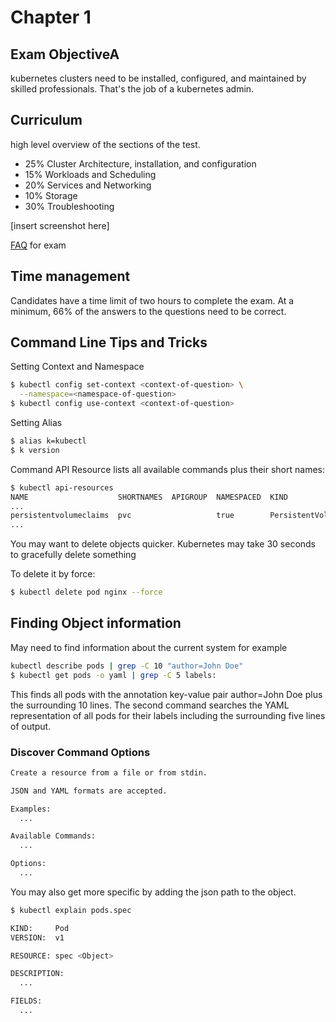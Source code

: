 # Chapter 1

## Exam ObjectiveA

kubernetes clusters need to be installed, configured, and maintained by skilled
professionals. That's the job of a kubernetes admin.

## Curriculum

high level overview of the sections of the test.

- 25% Cluster Architecture, installation, and configuration
- 15% Workloads and Scheduling
- 20% Services and Networking
- 10% Storage
- 30% Troubleshooting

[insert screenshot here]

[FAQ](https://docs.linuxfoundation.org/tc-docs/certification/faq-cka-ckad-cks) for exam

## Time management

Candidates have a time limit of two hours to complete the exam. At a minimum, 66% of the answers to the questions need to be correct.

## Command Line Tips and Tricks

Setting Context and Namespace

```bash
$ kubectl config set-context <context-of-question> \
  --namespace=<namespace-of-question>
$ kubectl config use-context <context-of-question>
```

Setting Alias

```bash
$ alias k=kubectl
$ k version
```

Command API Resource lists all available commands plus their short names:

```bash
$ kubectl api-resources
NAME                    SHORTNAMES  APIGROUP  NAMESPACED  KIND
...
persistentvolumeclaims  pvc                   true        PersistentVolumeClaim
...
```

You may want to delete objects quicker. Kubernetes may take 30 seconds to
gracefully delete something

To delete it by force:

```bash
$ kubectl delete pod nginx --force
```

## Finding Object information

May need to find information about the current system for example

```bash
kubectl describe pods | grep -C 10 "author=John Doe"
$ kubectl get pods -o yaml | grep -C 5 labels:
```

This finds all pods with the annotation key-value pair author=John Doe plus the
surrounding 10 lines. The second command searches the YAML representation of all
pods for their labels including the surrounding five lines of output.

### Discover Command Options

```bash
Create a resource from a file or from stdin.

JSON and YAML formats are accepted.

Examples:
  ...

Available Commands:
  ...

Options:
  ...

```

You may also get more specific by adding the json path to the object.

```bash
$ kubectl explain pods.spec

KIND:     Pod
VERSION:  v1

RESOURCE: spec <Object>

DESCRIPTION:
  ...

FIELDS:
  ...

```
